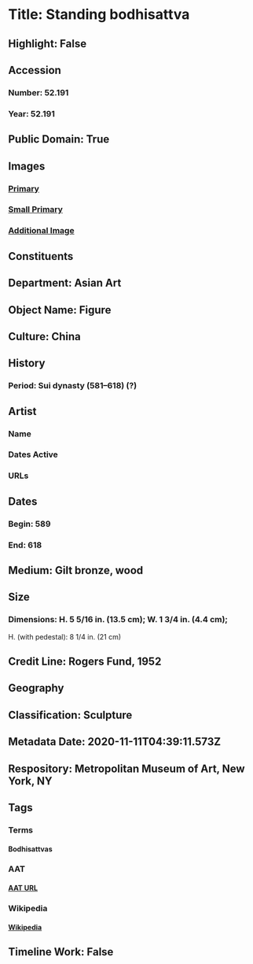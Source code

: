 # Title: Standing bodhisattva
## Highlight: False
## Accession
### Number: 52.191
### Year: 52.191
## Public Domain: True
## Images
### [Primary](https://images.metmuseum.org/CRDImages/as/original/52_191_f.JPG)
### [Small Primary](https://images.metmuseum.org/CRDImages/as/web-large/52_191_f.JPG)
### [Additional Image](https://images.metmuseum.org/CRDImages/as/original/52_191_S.JPG)
## Constituents
## Department: Asian Art
## Object Name: Figure
## Culture: China
## History
### Period: Sui dynasty (581–618) (?)
## Artist
### Name
### Dates Active
### URLs
## Dates
### Begin: 589
### End: 618
## Medium: Gilt bronze, wood
## Size
### Dimensions: H. 5 5/16 in. (13.5 cm); W. 1 3/4 in. (4.4 cm);
H. (with pedestal): 8 1/4 in. (21 cm)
## Credit Line: Rogers Fund, 1952
## Geography
## Classification: Sculpture
## Metadata Date: 2020-11-11T04:39:11.573Z
## Respository: Metropolitan Museum of Art, New York, NY
## Tags
### Terms
#### Bodhisattvas
### AAT
#### [AAT URL](http://vocab.getty.edu/page/aat/300264360)
### Wikipedia
#### [Wikipedia]()
## Timeline Work: False